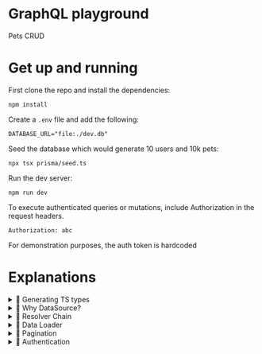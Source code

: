 # GraphQL playground

Pets CRUD

# Get up and running

First clone the repo and install the dependencies:

```
npm install
```

Create a `.env` file and add the following:

```
DATABASE_URL="file:./dev.db"
```

Seed the database which would generate 10 users and 10k pets:

```
npx tsx prisma/seed.ts
```

Run the dev server:

```
npm run dev
```

To execute authenticated queries or mutations, include Authorization in the request headers.

```
Authorization: abc
```

For demonstration purposes, the auth token is hardcoded

# Explanations

<details>
  <summary>🍿 Generating TS types</summary>

---

# Overview

Types are generated from the GraphQL schema using codegen as described here: [Generating TS types](https://www.apollographql.com/docs/apollo-server/workflow/generate-types)

The configuration file can be found at `./codegen.ts`.

# Type Mapping

Here's an example snippet from the configuration:

```js
config: {
    ...,
    mappers: {
      User: "../models#UserModel",
      Pet: "../models#PetModel",
    },
    useIndexSignature: true,
  }
```

Often, the schema from the database or API differs from the GraphQL schema, requiring mapping between the two types.

For instance, consider the `Pet` type in the GraphQL schema:

- **GraphQL Schema**: The `owner` field resolves to a `User` type.
- **Database**: The owner is referenced by a `userId`.

This discrepancy arises because the `Pet` type does not directly include a `userId` field but instead defines an `owner` field. This causes TypeScript type issues in resolvers.

To resolve this, define a `PetModel` type that matches the database structure and configure codegen to use that type instead.

</details>

<details>
  <summary>🍿 Why DataSource?</summary>

---

We can use `fetch` (REST API) or directly query the database in the resolver, so why use a `DataSource`?

Let's say our pets resolvers returns 100 pets then we need to make an additional 100 calls to get the owner info. And if they all have the same owner then we are sending 100 calls to fetch a single onwer.

😱 N+1 issue

```
{
  pets {
    # 1
    id
    owner {
      # N calls for N tracks
      username
    }
  }
}
```

To solve this issue, the datasource help handle caching, deduplication, and errors while resolving operations.

And because it's a common task to fetch data with REST, Apollo provides a dedicated `DataSource` class just for that: see [@apollo/datasource-rest](https://github.com/apollographql/datasource-rest)

Initially,it would stores the request's URL (e.g: `/users/id_1`) before making that request. Then it performs a request and stores the result along with the request's URL in its memoized cache.

If any resolver in the same context attemps the get the same user, it just returns a response from the cache, without making another request.

If we want to share the cached results between multiple context, need to pass the `cache` object to the REST datasource.

Example code:

```ts
const { url } = await startStandaloneServer(server, {
  context: async ({ req }) => {
    const token = getTokenFromRequest(req);
    // We'll take Apollo Server's cache
    // and pass it to each of our data sources
    const { cache } = server;

    return {
      dataSources: {
        moviesAPI: new MoviesAPI({ cache, token }),
        personalizationAPI: new PersonalizationAPI({ cache }),
      },
    };
  },
});
```

We can verify if the cache worked by trying to run the same query multiple times (using Apollo Studioa) and see how fast we got the response the second time.

In this project, we use the datasource pattern to fetch data from the database, but caching is not yet implemented!

- 📚 [Fetching from REST
  ](https://www.apollographql.com/docs/apollo-server/data/fetching-rest)
- 📚 [Lift-off II: Resolvers
  ](https://www.apollographql.com/tutorials/lift-off-part2/03-apollo-restdatasource)

</details>

<details>
  <summary>🍿 Resolver Chain</summary>

---

Suppose we want to include the owner for each pet. One approach is to first fetch all the pets and then map through each pet to fetch its owner

```ts
pets: async (_, _input, { dataSources }) => {
  const pets = await dataSources.pet.getPets();

  const petsWithOwner = pets.map((pet) => ({
    ...pet,
    owner: await dataSources.user.getPetOwner(pet.id),
  }));

  return pets;
};
```

However, there is a big issue in this approach. We do the mapping and retriving the user data even when the client query doesn't ask for the `onwer`field.

```
query {
  pets: {
    type
  }
}
```

Thus, instead of putting all the work in the `Query.pets`, we can create another resolver function for `Pet.owner` (see the implementation in `resolvers.ts`)

```ts
Pet: {
    async owner(pet, _, { dataSources }) {
      const owner = await dataSources.user.getPetOwner(pet.userId);

      return owner;
    },
  }
```

</details>

<details>
  <summary>🍿 Data Loader</summary>

---

Use-case: deduplicating and **batching object loads** from a data store. It provides a memoization cache, which avoids loading the same object multiple times during a single GraphQL request.

Suppose we need to fetch the owners of 5 pets. Notice that `userId-2` is duplicated:

```
// pets array:
[
  {
    id: 'pet-1',
    ownerId: 'userId-1'
  },
   {
    id: 'pet-2',
    ownerId: 'userId-2'
  },
   {
    id: 'pet-3',
    ownerId: 'userId-2'
  },
   {
    id: 'pet-4',
    ownerId: 'userId-3'
  },
   {
    id: 'pet-5',
    ownerId: 'userId-4'
  },
]
```

Previously, this required 5 separate requests to fetch the 5 users.

```
- fetchUser(userId-1)
- fetchUser(userId-2)
- fetchUser(userId-2)
- fetchUser(userId-3)
- fetchUser(userId-4)
```

With a dataloader, all 5 IDs are passed in, duplicates are removed, and a single batch request is made to fetch the users:

```
// 1 batch request, with duplicates removed
fetchUsers([userId-1, userId-2, userId-3, userId-4])
```

See the implementation in `src/datasources/user.ts`

The dataloader requires API support for batch requests.

📚 [Data loaders with TypeScript & Apollo Server](https://www.apollographql.com/tutorials/dataloaders-typescript)

</details>

<details>
  <summary>🍿 Pagination</summary>

---

# Offset Pagination

```sql
SELECT * FROM pets LIMIT 10 OFFSET 50
```

or with graphql

```
type Query {
  pets(limit: Int!, page: Int!): [Pet!]!
}
```

Problems:

- performance issue - database scans all 50 rows to skip them
- slower as offset increases
- inconsistent results - duplicate records if new items added while paginating

# Cursor Pagination

A cursor is a stable identifier that points to an item on the list. Clients can use this cursor to instruct API to give them a number of results before or after this cursor.

```sql
SELECT * FROM pets
WHERE id > 15 -- last id client saw
LIMIT 10
```

or with graphql

```
type Query {
  pets(limit: Int!, after: String): [Pet!]!
}
```

The concept of "page" does not exist in the cursor-based pagination, thus, we cannot skip ahead to any page and we do not know how many pages there are.

Why it's better:

- Uses primary key (already indexed)
- Can jump directly to any id in index
- Consistent performance regardless of page depth
- No missed/duplicated records

In the cursor pagination, the server always provides what the next cursor is. For example:

```
{
  "data": {
      "pets": {
        "next": "1000",
        "items": [{},{},{}]
      }
  }
}
```

# Demo

In this project, we implemented cursor-based pagination using the connection pattern for the `pets` query.

- 📚 [GraphQL Pagination](https://graphql.org/learn/pagination/)
- 📚 [Pagination algorithm - Specifications](https://relay.dev/graphql/connections.htm#sec-Pagination-algorithm)
- 📚 [Prisma Pagination](https://www.prisma.io/docs/orm/prisma-client/queries/pagination)
- 📚 [Project - Metaphysics](https://github.com/artsy/metaphysics)

</details>

<details>
  <summary>🍿 Authentication</summary>

---

# Overview

**Authentication**: Used to identify a user. To determine if they are who they say they are.

- Provide the user to resolvers
- Should not be coupled to a resolver
- Can protect some of Schema and not all of it
- Can provide field level protection

**Authorization**: Used to determine if a user is allowed to perform certain operations on certain resources.

- Should not be coupled to a resolver
- Can provide field level custom rules
- Can authorize some of the schema and not all

# Demo

In this project, we the `user` query requires authentication.

We extract the access token from the request header, decode the user from the token, and add the user to the context. The presence of user in the context indicates an authenticated request.

</details>
